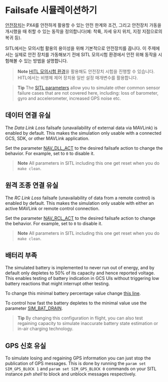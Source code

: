 # Failsafe 시뮬레이션하기

[안전장치](https://docs.px4.io/master/en/config/safety.html)는 PX4를 안전하게 활용할 수 있는 안전 한계와 조건, 그리고 안전장치 가동을 개시했을 때 취할 수 있는 동작을 정의합니다(예: 착륙, 자세 유지 위치, 지정 지점으로의 복귀 등).

SITL에서는 모의시험 활용의 용이성을 위해 기본적으로 안전장치를 끕니다. 이 주제에서는 실제로 안전 장치를 가동해보기 전에 SITL 모의시험 환경에서 안전 위해 동작을 시험해볼 수 있는 방법을 설명합니다.

> **Note** [HITL 모의시험 환경](../simulation/hitl.md)을 활용해도 안전장치 시험을 진행할 수 있습니다. HITL에서는 비행체 제어 장치용 일반 설정 매개변수를 활용합니다.

<span></span>

> **Tip** The [SITL parameters](../advanced/parameter_reference.md#sitl) allow you to simulate other common sensor failure cases that are not covered here, including: loss of barometer, gyro and accelerometer, increased GPS noise etc.

## 데이터 연결 유실

The *Data Link Loss* failsafe (unavailability of external data via MAVLink) is enabled by default. This makes the simulation only usable with a connected GCS, SDK, or other MAVLink application.

Set the parameter [NAV_DLL_ACT](../advanced/parameter_reference.md#NAV_DLL_ACT) to the desired failsafe action to change the behavior. For example, set to `0` to disable it.

> **Note** All parameters in SITL including this one get reset when you do `make clean`.

## 원격 조종 연결 유실

The *RC Link Loss* failsafe (unavailability of data from a remote control) is enabled by default. This makes the simulation only usable with either an active MAVLink or remote control connection.

Set the parameter [NAV_RCL_ACT](../advanced/parameter_reference.md#NAV_RCL_ACT) to the desired failsafe action to change the behavior. For example, set to `0` to disable it.

> **Note** All parameters in SITL including this one get reset when you do `make clean`.

## 배터리 부족

The simulated battery is implemented to never run out of energy, and by default only depletes to 50% of its capacity and hence reported voltage. This enables testing of battery indication in GCS UIs without triggering low battery reactions that might interrupt other testing.

To change this minimal battery percentage value change [this line](https://github.com/PX4/Firmware/blob/9d67bbc328553bbd0891ffb8e73b8112bca33fcc/src/modules/simulator/simulator_mavlink.cpp#L330).

To control how fast the battery depletes to the minimal value use the parameter [SIM_BAT_DRAIN](../advanced/parameter_reference.md#SIM_BAT_DRAIN).

> **Tip** By changing this configuration in flight, you can also test regaining capacity to simulate inaccurate battery state estimation or in-air charging technology.

## GPS 신호 유실

To simulate losing and regaining GPS information you can just stop the publication of GPS messages. This is done by running the `param set SIM_GPS_BLOCK 1` and `param set SIM_GPS_BLOCK 0` commands on your SITL instance *pxh shell* to block and unblock messages respectively.
